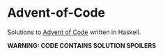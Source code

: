 # Advent-of-Code
Solutions to [Advent of Code](https://adventofcode.com/) written in Haskell.

**WARNING: CODE CONTAINS SOLUTION SPOILERS**
